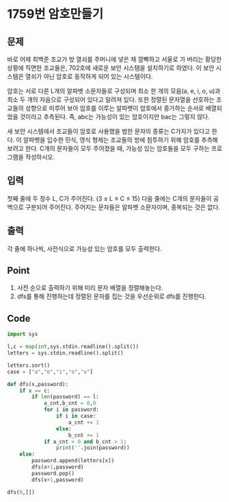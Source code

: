 # 1759번 암호만들기



## 문제

바로 어제 최백준 조교가 방 열쇠를 주머니에 넣은 채 깜빡하고 서울로 가 버리는 황당한 상황에 직면한 조교들은, 702호에 새로운 보안 시스템을 설치하기로 하였다. 이 보안 시스템은 열쇠가 아닌 암호로 동작하게 되어 있는 시스템이다.

암호는 서로 다른 L개의 알파벳 소문자들로 구성되며 최소 한 개의 모음(a, e, i, o, u)과 최소 두 개의 자음으로 구성되어 있다고 알려져 있다. 또한 정렬된 문자열을 선호하는 조교들의 성향으로 미루어 보아 암호를 이루는 알파벳이 암호에서 증가하는 순서로 배열되었을 것이라고 추측된다. 즉, abc는 가능성이 있는 암호이지만 bac는 그렇지 않다.

새 보안 시스템에서 조교들이 암호로 사용했을 법한 문자의 종류는 C가지가 있다고 한다. 이 알파벳을 입수한 민식, 영식 형제는 조교들의 방에 침투하기 위해 암호를 추측해 보려고 한다. C개의 문자들이 모두 주어졌을 때, 가능성 있는 암호들을 모두 구하는 프로그램을 작성하시오.



## 입력

첫째 줄에 두 정수 L, C가 주어진다. (3 ≤ L ≤ C ≤ 15) 다음 줄에는 C개의 문자들이 공백으로 구분되어 주어진다. 주어지는 문자들은 알파벳 소문자이며, 중복되는 것은 없다.



## 출력

각 줄에 하나씩, 사전식으로 가능성 있는 암호를 모두 출력한다.



## Point



1. 사전 순으로 출력하기 위해 미리 문자 배열을 정렬해놓는다.
2. dfs를 통해 진행하는데 정렬된 문자를 집는 것을 우선순위로 dfs를 진행한다.



## Code



```python
import sys

l,c = map(int,sys.stdin.readline().split())
letters = sys.stdin.readline().split()

letters.sort()
case = ["a","e","i","o","u"]

def dfs(x,password):
    if x == c:
        if len(password) == l:
            a_cnt,b_cnt = 0,0
            for i in password:
                if i in case:
                    a_cnt += 1
                else:
                    b_cnt += 1
            if a_cnt > 0 and b_cnt > 1:
                print(''.join(password))
    else:
        password.append(letters[x])
        dfs(x+1,password)
        password.pop()
        dfs(x+1,password)

dfs(0,[])
```

